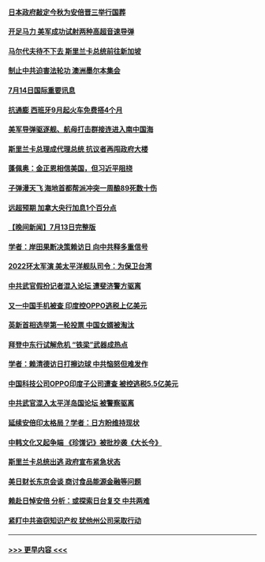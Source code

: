 #### [日本政府敲定今秋为安倍晋三举行国葬](../pages/prog202/a103479020.md?t=07141951) 
#### [开足马力 美军成功试射两种高超音速导弹](../pages/prog202/a103479071.md?t=07141951) 
#### [马尔代夫待不下去 斯里兰卡总统前往新加坡](../pages/prog202/a103479057.md?t=07141951) 
#### [制止中共迫害法轮功 澳洲墨尔本集会](../pages/prog202/a103479031.md?t=07141951) 
#### [7月14日国际重要讯息](../pages/prog202/a103479027.md?t=07141951) 
#### [抗通膨 西班牙9月起火车免费搭4个月](../pages/prog202/a103479007.md?t=07141951) 
#### [美军导弹驱逐舰、航母打击群接连进入南中国海](../pages/prog202/a103478992.md?t=07141951) 
#### [斯里兰卡总理成代理总统 抗议者再闯政府大楼](../pages/prog202/a103478940.md?t=07141951) 
#### [蓬佩奥：金正恩相信美国，但习近平阻挠](../pages/prog202/a103478928.md?t=07141951) 
#### [子弹漫天飞 海地首都帮派冲突一周酿89死数十伤](../pages/prog202/a103478901.md?t=07141951) 
#### [远超预期 加拿大央行加息1个百分点](../pages/prog202/a103478855.md?t=07141951) 
#### [【晚间新闻】7月13日完整版](../pages/prog202/a103478796.md?t=07141951) 
#### [学者：岸田果断决策赖访日 向中共释多重信号](../pages/prog202/a103478860.md?t=07141951) 
#### [2022环太军演 美太平洋舰队司令：为保卫台湾](../pages/prog202/a103478842.md?t=07141951) 
#### [中共武官假扮记者混入论坛 遭斐济警方驱离](../pages/prog202/a103478844.md?t=07141951) 
#### [又一中国手机被查 印度控OPPO逃税上亿美元](../pages/prog202/a103478735.md?t=07141951) 
#### [英新首相选举第一轮投票 中国女婿被淘汰](../pages/prog202/a103478737.md?t=07141951) 
#### [拜登中东行试解危机 “铁梁”武器成热点](../pages/prog202/a103478743.md?t=07141951) 
#### [学者：赖清德访日打擦边球 中共恼怒但难发作](../pages/prog202/a103478665.md?t=07141951) 
#### [中国科技公司OPPO印度子公司遭查 被控逃税5.5亿美元](../pages/prog202/a103478641.md?t=07141951) 
#### [中共武官混入太平洋岛国论坛 被警察驱离](../pages/prog202/a103478612.md?t=07141951) 
#### [延续安倍印太格局？学者：日方盼维持现状](../pages/prog202/a103478525.md?t=07141951) 
#### [中韩文化又起争端 《珍馐记》被批抄袭《大长今》](../pages/prog202/a103478539.md?t=07141951) 
#### [斯里兰卡总统出逃 政府宣布紧急状态](../pages/prog202/a103478523.md?t=07141951) 
#### [美日财长东京会谈 商讨食品能源金融等问题](../pages/prog202/a103477680.md?t=07141951) 
#### [赖赴日悼安倍 分析：或探索日台复交 中共两难](../pages/prog202/a103478227.md?t=07141951) 
#### [紧盯中共盗窃知识产权 犹他州公司采取行动](../pages/prog202/a103478246.md?t=07141951) 

----
#### [ >>> 更早内容 <<< ](../indexes/prog202-earlier.md)
